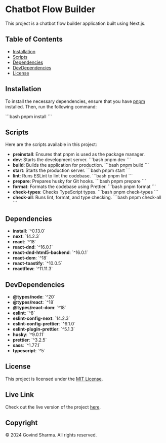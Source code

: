 
# Chatbot Flow Builder

This project is a chatbot flow builder application built using Next.js.

## Table of Contents

- [Installation](#installation)
- [Scripts](#scripts)
- [Dependencies](#dependencies)
- [DevDependencies](#devdependencies)
- [License](#license)

## Installation

To install the necessary dependencies, ensure that you have [pnpm](https://pnpm.io/) installed. Then, run the following command:

\`\`\`bash
pnpm install
\`\`\`

## Scripts

Here are the scripts available in this project:

- **preinstall**: Ensures that pnpm is used as the package manager.
- **dev**: Starts the development server.
  \`\`\`bash
  pnpm dev
  \`\`\`
- **build**: Builds the application for production.
  \`\`\`bash
  pnpm build
  \`\`\`
- **start**: Starts the production server.
  \`\`\`bash
  pnpm start
  \`\`\`
- **lint**: Runs ESLint to lint the codebase.
  \`\`\`bash
  pnpm lint
  \`\`\`
- **prepare**: Prepares husky for Git hooks.
  \`\`\`bash
  pnpm prepare
  \`\`\`
- **format**: Formats the codebase using Prettier.
  \`\`\`bash
  pnpm format
  \`\`\`
- **check-types**: Checks TypeScript types.
  \`\`\`bash
  pnpm check-types
  \`\`\`
- **check-all**: Runs lint, format, and type checking.
  \`\`\`bash
  pnpm check-all
  \`\`\`

## Dependencies

- **install**: \`^0.13.0\`
- **next**: \`14.2.3\`
- **react**: \`^18\`
- **react-dnd**: \`^16.0.1\`
- **react-dnd-html5-backend**: \`^16.0.1\`
- **react-dom**: \`^18\`
- **react-toastify**: \`^10.0.5\`
- **reactflow**: \`^11.11.3\`

## DevDependencies

- **@types/node**: \`^20\`
- **@types/react**: \`^18\`
- **@types/react-dom**: \`^18\`
- **eslint**: \`^8\`
- **eslint-config-next**: \`14.2.3\`
- **eslint-config-prettier**: \`^9.1.0\`
- **eslint-plugin-prettier**: \`^5.1.3\`
- **husky**: \`^9.0.11\`
- **prettier**: \`^3.2.5\`
- **sass**: \`^1.77.1\`
- **typescript**: \`^5\`

## License

This project is licensed under the [MIT License](LICENSE).

## Live Link

Check out the live version of the project [here](https://your-live-link.com).

## Copyright

© 2024 Govind Sharma. All rights reserved.
